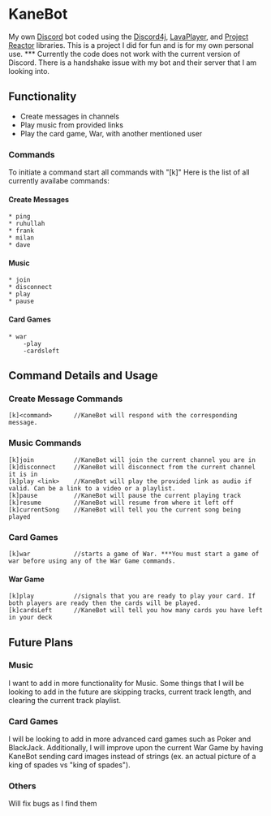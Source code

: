# KaneBot
My own [Discord](https://discord.com/) bot coded using the [Discord4j](https://github.com/Discord4J/Discord4J), [LavaPlayer](https://github.com/sedmelluq/lavaplayer), 
and [Project Reactor](https://projectreactor.io/) libraries. This is a project I did for fun and is for my own personal use. *** Currently the code does not work with the current version of Discord. There is a handshake issue with my bot and their server that I am looking into.

## Functionality
  * Create messages in channels
  * Play music from provided links
  * Play the card game, War, with another mentioned user
### Commands
To initiate a command start all commands with "[k]"
Here is the list of all currently availabe commands:
#### Create Messages
    * ping
    * ruhullah
    * frank
    * milan
    * dave
 #### Music
    * join
    * disconnect
    * play
    * pause
 #### Card Games
    * war
        -play
        -cardsleft
## Command Details and Usage
### Create Message Commands
    [k]<command>      //KaneBot will respond with the corresponding message.
### Music Commands
    [k]join           //KaneBot will join the current channel you are in
    [k]disconnect     //KaneBot will disconnect from the current channel it is in
    [k]play <link>    //KaneBot will play the provided link as audio if valid. Can be a link to a video or a playlist.
    [k]pause          //KaneBot will pause the current playing track
    [k]resume         //KaneBot will resume from where it left off
    [k]currentSong    //KaneBot will tell you the current song being played
### Card Games
    [k]war            //starts a game of War. ***You must start a game of war before using any of the War Game commands.
   #### War Game
    [k]play           //signals that you are ready to play your card. If both players are ready then the cards will be played.
    [k]cardsLeft      //KaneBot will tell you how many cards you have left in your deck
## Future Plans
### Music
I want to add in more functionality for Music. Some things that I will be looking to add in the future are skipping tracks, current track length, and clearing the current track playlist.
### Card Games
I will be looking to add in more advanced card games such as Poker and BlackJack. Additionally, I will improve upon the current War Game by having KaneBot sending card images instead of strings (ex. an actual picture of a king of spades vs "king of spades").
### Others
Will fix bugs as I find them
